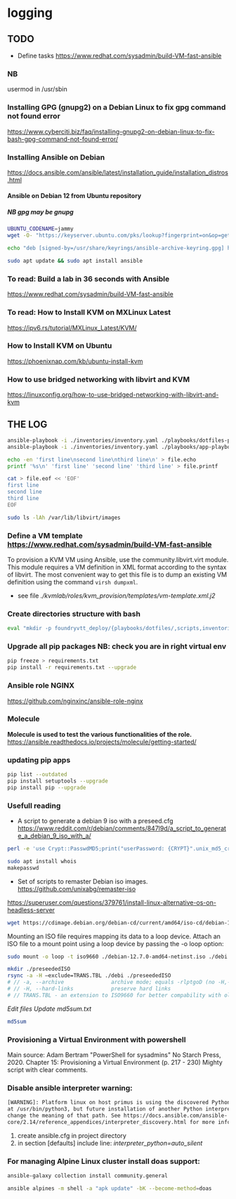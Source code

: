# logging

## TODO

- Define tasks <https://www.redhat.com/sysadmin/build-VM-fast-ansible>

### NB

usermod in /usr/sbin

### Installing GPG (gnupg2) on a Debian Linux to fix gpg command not found error

<https://www.cyberciti.biz/faq/installing-gnupg2-on-debian-linux-to-fix-bash-gpg-command-not-found-error/>

### Installing Ansible on Debian

<https://docs.ansible.com/ansible/latest/installation_guide/installation_distros.html>

#### Ansible on Debian 12 from Ubuntu repository

##### NB gpg may be gnupg

```bash
UBUNTU_CODENAME=jammy
wget -O- "https://keyserver.ubuntu.com/pks/lookup?fingerprint=on&op=get&search=0x6125E2A8C77F2818FB7BD15B93C4A3FD7BB9C367" | sudo gpg --dearmour -o /usr/share/keyrings/ansible-archive-keyring.gpg

echo "deb [signed-by=/usr/share/keyrings/ansible-archive-keyring.gpg] http://ppa.launchpad.net/ansible/ansible/ubuntu $UBUNTU_CODENAME main" | sudo tee /etc/apt/sources.list.d/ansible.list

sudo apt update && sudo apt install ansible
```

### To read: Build a lab in 36 seconds with Ansible

<https://www.redhat.com/sysadmin/build-VM-fast-ansible>

### To read: How to Install KVM on MXLinux Latest

<https://ipv6.rs/tutorial/MXLinux_Latest/KVM/>

### How to Install KVM on Ubuntu

<https://phoenixnap.com/kb/ubuntu-install-kvm>

### How to use bridged networking with libvirt and KVM

<https://linuxconfig.org/how-to-use-bridged-networking-with-libvirt-and-kvm>

## THE LOG

```bash
ansible-playbook -i ./inventories/inventory.yaml ./playbooks/dotfiles-playbook.yaml --check
ansible-playbook -i ./inventories/inventory.yaml ./playbooks/app-playbook.yaml --become-password-file secure_key
```

```bash
echo -en 'first line\nsecond line\nthird line\n' > file.echo
printf '%s\n' 'first line' 'second line' 'third line' > file.printf
```

```bash
cat > file.eof << 'EOF'
first line
second line
third line
EOF
```

```bash
sudo ls -lAh /var/lib/libvirt/images
```

### Define a VM template <https://www.redhat.com/sysadmin/build-VM-fast-ansible>

To provision a KVM VM using Ansible, use the community.libvirt.virt module. This module requires a VM definition in XML format according to the syntax of libvirt. The most convenient way to get this file is to dump an existing VM definition using the command `virsh dumpxml`.

- see file *./kvmlab/roles/kvm_provision/templates/vm-template.xml.j2*

### Create directories structure with bash

```bash
eval "mkdir -p foundryvtt_deploy/{playbooks/dotfiles/,scripts,inventories}"
```

### Upgrade all pip packages NB: check you are in right virtual env

```bash
pip freeze > requirements.txt
pip install -r requirements.txt --upgrade

```

### Ansible role NGINX

<https://github.com/nginxinc/ansible-role-nginx>

### Molecule

**Molecule is used to test the various functionalities of the role.**
<https://ansible.readthedocs.io/projects/molecule/getting-started/>

### updating pip apps

```bash
pip list --outdated
pip install setuptools --upgrade
pip install pip --upgrade
```

### Usefull reading 

- A script to generate a debian 9 iso with a preseed.cfg
<https://www.reddit.com/r/debian/comments/847l9d/a_script_to_generate_a_debian_9_iso_with_a/>

```bash
perl -e 'use Crypt::PasswdMD5;print("userPassword: {CRYPT}".unix_md5_crypt("password","salt")."\n");'
```

```bash
sudo apt install whois
makepasswd
```
- Set of scripts to remaster Debian iso images.
<https://github.com/unixabg/remaster-iso>

<https://superuser.com/questions/379761/install-linux-alternative-os-on-headless-server>

```bash
wget https://cdimage.debian.org/debian-cd/current/amd64/iso-cd/debian-12.7.0-amd64-netinst.iso
```
Mounting an ISO file requires mapping its data to a loop device. Attach an ISO file to a mount point using a loop device by passing the -o loop option:
```bash
sudo mount -o loop -t iso9660 ./debian-12.7.0-amd64-netinst.iso ./debi
```
```bash
mkdir ./preseededISO
rsync -a -H –exclude=TRANS.TBL ./debi ./preseededISO
# // -a, --archive               archive mode; equals -rlptgoD (no -H,-A,-X)
# // -H, --hard-links            preserve hard links
# // TRANS.TBL - an extension to ISO9660 for better compability with older systems
```
*Edit files*
*Update md5sum.txt*
```bash
md5sum
```

### Provisioning a Virtual Environment with powershell

Main source:
Adam Bertram "PowerShell for sysadmins" No Starch Press, 2020.
Chapter 15: Provisioning a Virtual Environment (p. 217 - 230)
Mighty script with clear comments.

### Disable ansible interpreter warning:

```bash
[WARNING]: Platform linux on host primus is using the discovered Python interpreter
at /usr/bin/python3, but future installation of another Python interpreter could
change the meaning of that path. See https://docs.ansible.com/ansible-
core/2.14/reference_appendices/interpreter_discovery.html for more information.
```

1. create ansible.cfg in project directory
2. in section [defaults] include line:
	*interpreter_python=auto_silent*

### For managing Alpine Linux cluster install doas support:

```sh
ansible-galaxy collection install community.general
```

```sh
ansible alpines -m shell -a "apk update" -bK --become-method=doas
```

